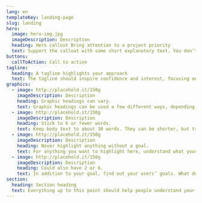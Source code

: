 ```yaml
---
lang: en
templateKey: landing-page
slug: landing
hero:
  image: hero-img.jpg
  imageDescription: Description
  heading: Hero callout Bring attention to a project priority
  text: Support the callout with some short explanatory text. You don’t need more than a couple of sentences.
buttons:
  callToAction: Call to action
tagline:
  heading: A tagline highlights your approach
  text: The tagline should inspire confidence and interest, focusing on the value that your overall approach offers to your audience. Use a heading typeface and keep your tagline to just a few words, and don’t confuse or mystify. Use the right side of the grid to explain the tagline a bit more. What are your goals? How do you do your work? Write in the present tense, and stay brief here. People who are interested can find details on internal pages.
graphics:
  - image: http://placehold.it/150g
    imageDescription: Description
    heading: Graphic headings can vary.
    text: Graphic headings can be used a few different ways, depending on what your landing page is for. Highlight your values, specific program areas, or results.
  - image: http://placehold.it/150g
    imageDescription: Description
    heading: Stick to 6 or fewer words.
    text: Keep body text to about 30 words. They can be shorter, but try to be somewhat balanced across all four. It creates a clean appearance with good spacing.
  - image: http://placehold.it/150g
    imageDescription: Description
    heading: Never highlight anything without a goal.
    text: For anything you want to highlight here, understand what your users know now, and what activity or impression you want from them after they see it.
  - image: http://placehold.it/150g
    imageDescription: Description
    heading: Could also have 2 or 6.
    text: In addition to your goal, find out your users’ goals. What do they want to know or do that supports your mission? Use these headings to show these.
section:
  heading: Section heading
  text: Everything up to this point should help people understand your agency or project who you are, your goal or mission, and how you approach it. Use this section to encourage them to act. Describe why they should get in touch here, and use an active verb on the button below. “Get in touch,” “Learn more,” and so on.
---
```

